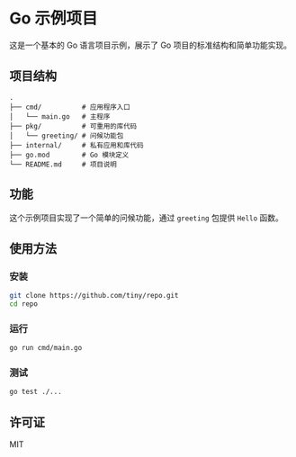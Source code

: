 # Go 示例项目

这是一个基本的 Go 语言项目示例，展示了 Go 项目的标准结构和简单功能实现。

## 项目结构

```
.
├── cmd/          # 应用程序入口
│   └── main.go   # 主程序
├── pkg/          # 可重用的库代码
│   └── greeting/ # 问候功能包
├── internal/     # 私有应用和库代码
├── go.mod        # Go 模块定义
└── README.md     # 项目说明
```

## 功能

这个示例项目实现了一个简单的问候功能，通过 `greeting` 包提供 `Hello` 函数。

## 使用方法

### 安装

```bash
git clone https://github.com/tiny/repo.git
cd repo
```

### 运行

```bash
go run cmd/main.go
```

### 测试

```bash
go test ./...
```

## 许可证

MIT